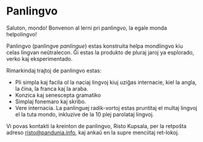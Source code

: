 # Panlingvo

Saluton, mondo!
Bonvenon al lerni pri panlingvo, la egale monda helpolingvo!

Panlingvo (panlingve *panlingue*) estas konstruita helpa mondlingvo kiu celas lingvan neŭtralecon.
Ĝi estas la produkto de pluraj jaroj ya esplorado, verko kaj eksperimentado.

Rimarkindaj trajtoj de panlingvo estas:

- Pli simpla kaj facila ol la naciaj lingvoj kiuj uziĝas internacie, kiel la
  angla, la ĉina, la franca kaj la araba.
- Konzica kaj senescepta gramatiko
- Simplaj fonemaro kaj skribo.
- Vere internacia. La panlinguej radik-vortoj estas pruntitaj el multaj lingvoj
  el la tuta mondo, inkluzive de la 10 plej parolataj lingvoj.

Vi povas kontakti la kreinton de panlingvo, Risto Kupsala, per la retpoŝta
adreso [risto@pandunia.info](mailto:risto@pandunia.info), kaj ankaŭ en la supre
menciitaj ret-lokoj.
